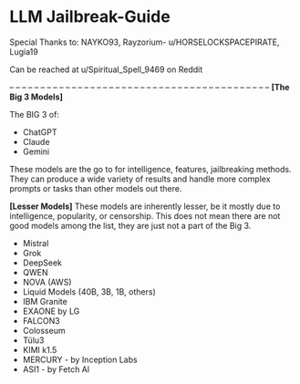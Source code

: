 # LLM Jailbreak-Guide
Special Thanks to: NAYKO93, Rayzorium- u/HORSELOCKSPACEPIRATE, Lugia19

Can be reached at u/Spiritual_Spell_9469 on Reddit

– – – – – – – – – – – – – – – – – – – – – – – – – – – – – – – – – – – – – – – – – – 
**[The Big 3 Models]**

The BIG 3 of:
- ChatGPT
- Claude
- Gemini

These models are the go to for intelligence, features, jailbreaking methods. They can produce a wide variety of results and handle more complex prompts or tasks than other models out there.

**[Lesser Models]**
These models are inherently lesser, be it mostly due to intelligence, popularity, or censorship. This does not mean there are not good models among the list, they are just not a part of the Big 3.
- Mistral
- Grok
- DeepSeek
- QWEN
- NOVA (AWS)
- Liquid Models (40B, 3B, 1B, others)
- IBM Granite
- EXAONE by LG
- FALCON3
- Colosseum
- Tülu3
- KIMI k1.5
- MERCURY - by Inception Labs
- ASI1 - by Fetch Al
